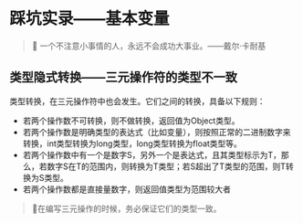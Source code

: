 # 踩坑实录——基本变量

> :pushpin: 一个不注意小事情的人，永远不会成功大事业。——戴尔·卡耐基

## 类型隐式转换——三元操作符的类型不一致

类型转换，在三元操作符中也会发生。它们之间的转换，具备以下规则：

- 若两个操作数不可转换，则不做转换，返回值为Object类型。
- 若两个操作数是明确类型的表达式（比如变量），则按照正常的二进制数字来转换，int类型转换为long类型，long类型转换为float类型等。
- 若两个操作数中有一个是数字S，另外一个是表达式，且其类型标示为T，那么，若数字S在T的范围内，则转换为T类型；若S超出了T类型的范围，则T转换为S类型。
- 若两个操作数都是直接量数字，则返回值类型为范围较大者

> :bell:在编写三元操作的时候，务必保证它们的类型一致。